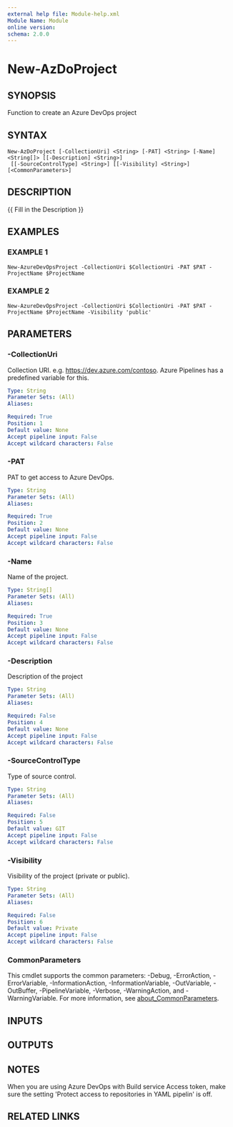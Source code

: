 ```yaml
---
external help file: Module-help.xml
Module Name: Module
online version:
schema: 2.0.0
---
```


# New-AzDoProject

## SYNOPSIS
Function to create an Azure DevOps project

## SYNTAX

```
New-AzDoProject [-CollectionUri] <String> [-PAT] <String> [-Name] <String[]> [[-Description] <String>]
 [[-SourceControlType] <String>] [[-Visibility] <String>] [<CommonParameters>]
```

## DESCRIPTION
{{ Fill in the Description }}

## EXAMPLES

### EXAMPLE 1
```
New-AzureDevOpsProject -CollectionUri $CollectionUri -PAT $PAT -ProjectName $ProjectName
```

### EXAMPLE 2
```
New-AzureDevOpsProject -CollectionUri $CollectionUri -PAT $PAT -ProjectName $ProjectName -Visibility 'public'
```

## PARAMETERS

### -CollectionUri
Collection URI.
e.g.
https://dev.azure.com/contoso.
Azure Pipelines has a predefined variable for this.

```yaml
Type: String
Parameter Sets: (All)
Aliases:

Required: True
Position: 1
Default value: None
Accept pipeline input: False
Accept wildcard characters: False
```

### -PAT
PAT to get access to Azure DevOps.

```yaml
Type: String
Parameter Sets: (All)
Aliases:

Required: True
Position: 2
Default value: None
Accept pipeline input: False
Accept wildcard characters: False
```

### -Name
Name of the project.

```yaml
Type: String[]
Parameter Sets: (All)
Aliases:

Required: True
Position: 3
Default value: None
Accept pipeline input: False
Accept wildcard characters: False
```

### -Description
Description of the project

```yaml
Type: String
Parameter Sets: (All)
Aliases:

Required: False
Position: 4
Default value: None
Accept pipeline input: False
Accept wildcard characters: False
```

### -SourceControlType
Type of source control.

```yaml
Type: String
Parameter Sets: (All)
Aliases:

Required: False
Position: 5
Default value: GIT
Accept pipeline input: False
Accept wildcard characters: False
```

### -Visibility
Visibility of the project (private or public).

```yaml
Type: String
Parameter Sets: (All)
Aliases:

Required: False
Position: 6
Default value: Private
Accept pipeline input: False
Accept wildcard characters: False
```

### CommonParameters
This cmdlet supports the common parameters: -Debug, -ErrorAction, -ErrorVariable, -InformationAction, -InformationVariable, -OutVariable, -OutBuffer, -PipelineVariable, -Verbose, -WarningAction, and -WarningVariable. For more information, see [about_CommonParameters](http://go.microsoft.com/fwlink/?LinkID=113216).

## INPUTS

## OUTPUTS

## NOTES
When you are using Azure DevOps with Build service Access token, make sure the setting 'Protect access to repositories in YAML pipelin' is off.

## RELATED LINKS
